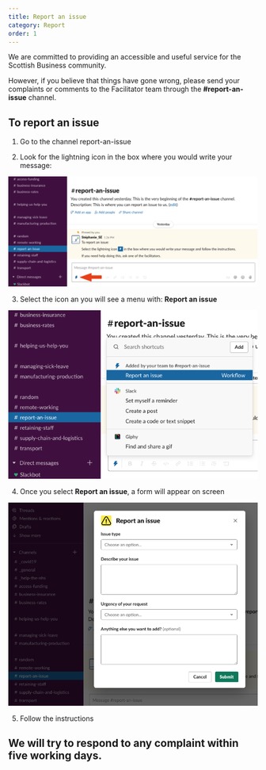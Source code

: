 ```yaml
---
title: Report an issue
category: Report
order: 1
---
```


We are committed to providing an accessible and useful service for the Scottish Business community.

However, if you believe that things have gone wrong, please send your complaints or comments to the Facilitator team through the **#report-an-issue** channel.



## To report an issue

1) Go to the channel report-an-issue

2) Look for the lightning icon in the box where you would write your message:

![screenshot showing where the icon is in slack](../../images/report-issue1.png)

3) Select the icon an you will see a menu with: **Report an issue**

![screenshot showing where Report an issue is in the menu](../../images/report-issue2.png)

4) Once you select **Report an issue**, a form will appear on screen

![screenshot showing the form on screen](../../images/report-issue3.png)

5) Follow the instructions

## We will try to respond to any complaint within five working days.
